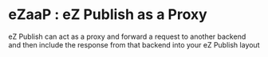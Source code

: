 # eZaaP : eZ Publish as a Proxy

eZ Publish can act as a proxy and forward a request to another backend and then include the response from that backend into your eZ Publish layout